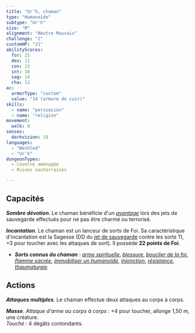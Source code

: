 ```yaml
---
title: "Ur'h, chaman"
type: "Humanoïde"
subtype: "Ur'h"
size: "M"
alignment: "Neutre Mauvais"
challenge: "2"
customHP: "21"
abilityScores:
  for: 15
  dex: 11
  con: 13
  int: 10
  sag: 14
  cha: 12
ac:
  armorType: "custom"
  value: "14 (armure de cuir)"
skills:
  - name: "persuasion"
  - name: "religion"
movement:
  walk: 9
senses:
  darkvision: 18
languages:
  - "Weshled"
  - "Ur'h"
dungeonTypes:
  - Caverne aménagée
  - Ruines souterraines

---
```

## Capacités
_**Sombre dévotion**_. Le chaman bénéficie d'un [_avantage_](/utiliser-les-caracteristiques/#avantage-et-desavantage) lors des jets de sauvegarde effectués pour ne pas être charmé ou terrorisé.

_**Incantation**_. Le chaman est un lanceur de sorts de Foi. Sa caractéristique d'incantation est la Sagesse (DD du [jet de sauvegarde](/utiliser-les-caracteristiques/#jets-de-sauvegarde) contre les sorts 11, +3 pour toucher avec les attaques de sort). Il possède **22 points de Foi**.   
* _**Sorts connus du chaman**_ : [_arme spirituelle_](/grimoire/arme-spirituelle/), [_blessure_](/grimoire/blessure/), [_bouclier de la foi_](/grimoire/bouclier-de-la-foi/), [_flamme sacrée_](/grimoire/flamme-sacree/),  [_immobiliser un humanoïde_](/grimoire/immobiliser-un-humanoide/), [_injonction_](/grimoire/injonction/), [_résistance_](/grimoire/resistance/), [_thaumaturgie_](/grimoire/thaumaturgie/)



## Actions
_**Attaques multiples**_. Le chaman effectue deux attaques au corps à corps.

_**Masse**_. _Attaque d'arme au corps à corps_ : +4 pour toucher, allonge 1,50 m, une créature.  
_Touché_ : 4 dégâts contondants.
